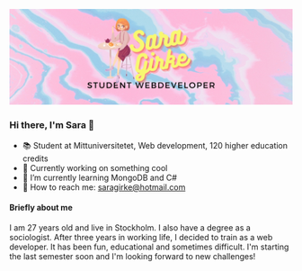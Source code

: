 ![header](header.jpg)
### Hi there, I'm Sara 👋



- :books: Student at Mittuniversitetet, Web development, 120 higher education credits
- 🔭 Currently working on something cool
- 🌱 I’m currently learning MongoDB and C#
- :email:  How to reach me: saragirke@hotmail.com

#### Briefly about me

I am 27 years old and live in Stockholm. I also have a degree as a sociologist. After three years in working life, I decided to train as a web developer. It has been fun, educational and sometimes difficult. I'm starting the last semester soon and I'm looking forward to new challenges!


